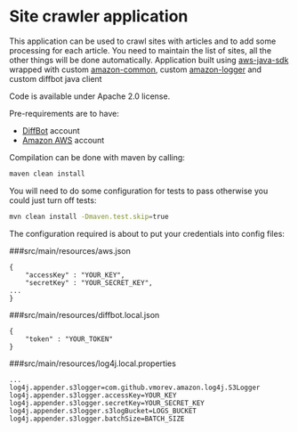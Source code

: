 Site crawler application
=======

This application can be used to crawl sites with articles and to add some processing for each article. 
You need to maintain the list of sites, all the other things will be done automatically.
Application built using [aws-java-sdk](http://aws.amazon.com/sdkforjava/) wrapped with custom [amazon-common](https://github.com/vmorev/amazon-common), custom [amazon-logger](https://github.com/vmorev/amazon-logger) and custom diffbot java client

Code is available under Apache 2.0 license.

Pre-requirements are to have:
- [DiffBot](http://www.diffbot.com/) account
- [Amazon AWS](http://aws.amazon.com) account


Compilation can be done with maven by calling:
```bash
maven clean install
```

You will need to do some configuration for tests to pass otherwise you could just turn off tests:
```bash
mvn clean install -Dmaven.test.skip=true
```

The configuration required is about to put your credentials into config files:


###src/main/resources/aws.json
```
{
    "accessKey" : "YOUR_KEY",
    "secretKey" : "YOUR_SECRET_KEY",
...
}
```

###src/main/resources/diffbot.local.json
```
{
    "token" : "YOUR_TOKEN"
}
```

###src/main/resources/log4j.local.properties
```
...
log4j.appender.s3logger=com.github.vmorev.amazon.log4j.S3Logger
log4j.appender.s3logger.accessKey=YOUR_KEY
log4j.appender.s3logger.secretKey=YOUR_SECRET_KEY
log4j.appender.s3logger.s3logBucket=LOGS_BUCKET
log4j.appender.s3logger.batchSize=BATCH_SIZE
```
